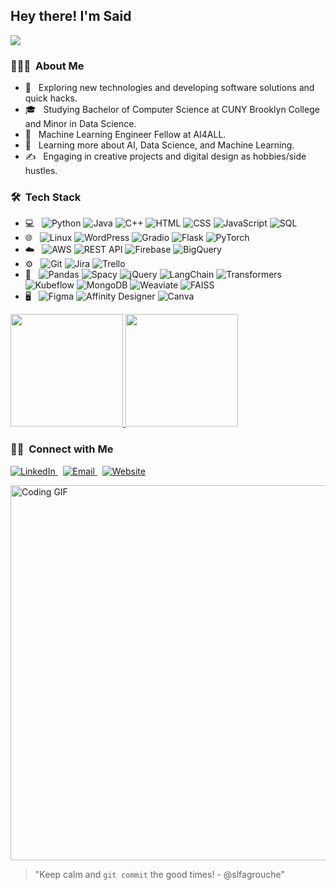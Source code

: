 
<h2> Hey there! I'm Said</h2>

![](https://komarev.com/ghpvc/?username=slfagrouche&color=d43080&style=for-the-badge&label=PROFILE+HITS)

<h3> 👨🏻‍💻 &nbsp;About Me </h3>

- 🤔 &nbsp; Exploring new technologies and developing software solutions and quick hacks.
- 🎓 &nbsp; Studying Bachelor of Computer Science at CUNY Brooklyn College and Minor in Data Science.
- 💼 &nbsp; Machine Learning Engineer Fellow at AI4ALL.
- 🌱 &nbsp; Learning more about AI, Data Science, and Machine Learning.
- ✍️ &nbsp; Engaging in creative projects and digital design as hobbies/side hustles.

<h3> 🛠 &nbsp;Tech Stack</h3>

- 💻 &nbsp;
  ![Python](https://img.shields.io/badge/-Python-333333?style=flat&logo=python)
  ![Java](https://img.shields.io/badge/-Java-333333?style=flat&logo=Java&logoColor=007396)
  ![C++](https://img.shields.io/badge/-C++-333333?style=flat&logo=Cplusplus&logoColor=00599C)
  ![HTML](https://img.shields.io/badge/-HTML-333333?style=flat&logo=HTML5)
  ![CSS](https://img.shields.io/badge/-CSS-333333?style=flat&logo=CSS3&logoColor=1572B6)
  ![JavaScript](https://img.shields.io/badge/-JavaScript-333333?style=flat&logo=javascript)
  ![SQL](https://img.shields.io/badge/-SQL-333333?style=flat&logo=postgresql)
- 🌐 &nbsp;
  ![Linux](https://img.shields.io/badge/-Linux-333333?style=flat&logo=linux)
  ![WordPress](https://img.shields.io/badge/-WordPress-333333?style=flat&logo=wordpress)
  ![Gradio](https://img.shields.io/badge/-Gradio-333333?style=flat&logo=gradio)
  ![Flask](https://img.shields.io/badge/-Flask-333333?style=flat&logo=flask)
  ![PyTorch](https://img.shields.io/badge/-PyTorch-333333?style=flat&logo=pytorch)
- ☁️ &nbsp;
  ![AWS](https://img.shields.io/badge/-AWS-333333?style=flat&logo=amazon-aws)
  ![REST API](https://img.shields.io/badge/-REST_API-333333?style=flat&logo=rest)
  ![Firebase](https://img.shields.io/badge/-Firebase-333333?style=flat&logo=firebase)
  ![BigQuery](https://img.shields.io/badge/-BigQuery-333333?style=flat&logo=google-cloud)
- ⚙️ &nbsp;
  ![Git](https://img.shields.io/badge/-Git-333333?style=flat&logo=git)
  ![Jira](https://img.shields.io/badge/-Jira-333333?style=flat&logo=jira)
  ![Trello](https://img.shields.io/badge/-Trello-333333?style=flat&logo=trello)
- 🔧 &nbsp;
  ![Pandas](https://img.shields.io/badge/-Pandas-333333?style=flat&logo=pandas)
  ![Spacy](https://img.shields.io/badge/-Spacy-333333?style=flat&logo=spacy)
  ![jQuery](https://img.shields.io/badge/-jQuery-333333?style=flat&logo=jquery)
  ![LangChain](https://img.shields.io/badge/-LangChain-333333?style=flat&logo=langchain)
  ![Transformers](https://img.shields.io/badge/-Transformers-333333?style=flat&logo=transformers)
  ![Kubeflow](https://img.shields.io/badge/-Kubeflow-333333?style=flat&logo=kubeflow)
  ![MongoDB](https://img.shields.io/badge/-MongoDB-333333?style=flat&logo=mongodb)
  ![Weaviate](https://img.shields.io/badge/-Weaviate-333333?style=flat&logo=weaviate)
  ![FAISS](https://img.shields.io/badge/-FAISS-333333?style=flat&logo=faiss)
- 🖥 &nbsp;
  ![Figma](https://img.shields.io/badge/-Figma-333333?style=flat&logo=figma)
  ![Affinity Designer](https://img.shields.io/badge/-Affinity_Designer-333333?style=flat&logo=affinity-designer)
  ![Canva](https://img.shields.io/badge/-Canva-333333?style=flat&logo=canva)

<a href="https://github.com/slfagrouche">
  <img height="180em" src="https://github-readme-stats.vercel.app/api?username=slfagrouche&theme=radical&show_icons=true" />
  <img height="180em" src="https://github-readme-stats.vercel.app/api/top-langs/?username=slfagrouche&theme=radical&layout=compact" />
</a>

<h3> 🤝🏻 &nbsp;Connect with Me </h3>

<p>
  <a href="https://www.linkedin.com/in/saidlfagrouche/">
    <img alt="LinkedIn" src="https://img.shields.io/badge/LinkedIn-Said%20Lfagrouche-blue?style=flat-square&logo=linkedin">
  </a>
  &nbsp;
  <a href="mailto:saidlfagrouche@gmail.com">
    <img alt="Email" src="https://img.shields.io/badge/Email-saidlfagrouche@gmail.com-red?style=flat-square&logo=gmail">
  </a>
  &nbsp;
  <a href="https://www.saidlfagrouche.com/">
    <img alt="Website" src="https://img.shields.io/badge/Website-saidlfagrouche.com-green?style=flat-square&logo=google-chrome">
  </a>
</p>

<img src="https://user-images.githubusercontent.com/55389276/140866485-8fb1c876-9a8f-4d6a-98dc-08c4981eaf70.gif" width="600" alt="Coding GIF">

> "Keep calm and `git commit` the good times! - @slfagrouche"

